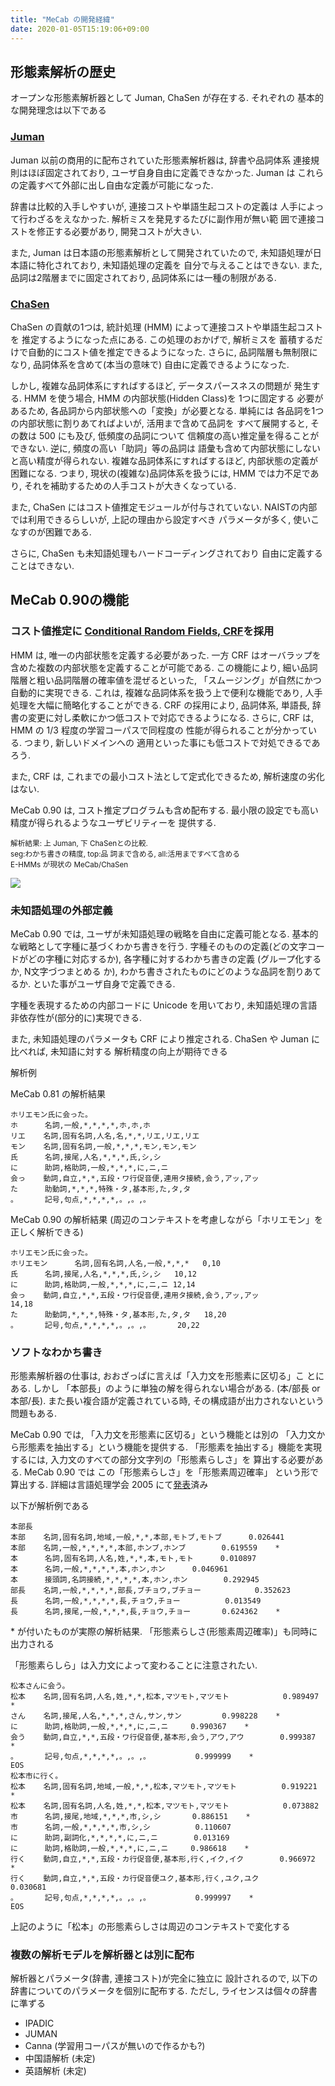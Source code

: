 ```yaml
---
title: "MeCab の開発経緯"
date: 2020-01-05T15:19:06+09:00
---
```


## 形態素解析の歴史

オープンな形態素解析器として Juman, ChaSen が存在する. それぞれの
基本的な開発理念は以下である

### [Juman](http://www.kc.t.u-tokyo.ac.jp/nl-resource/juman.html)

Juman 以前の商用的に配布されていた形態素解析器は, 辞書や品詞体系
連接規則はほぼ固定されており, ユーザ自身自由に定義できなかった. Juman は
これらの定義すべて外部に出し自由な定義が可能になった.

辞書は比較的入手しやすいが, 連接コストや単語生起コストの定義は
人手によって行わざるをえなかった. 解析ミスを発見するたびに副作用が無い範
囲で連接コストを修正する必要があり, 開発コストが大きい.

また, Juman は日本語の形態素解析として開発されていたので, 
未知語処理が日本語に特化されており, 未知語処理の定義を
自分で与えることはできない. また, 品詞は2階層までに固定されており,
品詞体系には一種の制限がある.

### [ChaSen][ChaSen]

ChaSen の貢献の1つは, 統計処理 (HMM) によって連接コストや単語生起コストを
推定するようになった点にある. この処理のおかげで, 解析ミスを
蓄積するだけで自動的にコスト値を推定できるようになった.
さらに, 品詞階層も無制限になり, 品詞体系を含めて(本当の意味で)
自由に定義できるようになった.

しかし, 複雑な品詞体系にすればするほど, データスパースネスの問題が
発生する. HMM を使う場合, HMM の内部状態(Hidden Class)を 1つに固定する
必要があるため, 各品詞から内部状態への「変換」が必要となる. 単純には
各品詞を1つの内部状態に割りあてればよいが, 活用まで含めて品詞を
すべて展開すると, その数は 500 にも及び, 低頻度の品詞について
信頼度の高い推定量を得ることができない. 逆に, 頻度の高い「助詞」等の品詞は
語彙も含めて内部状態にしないと高い精度が得られない.
複雑な品詞体系にすればするほど, 内部状態の定義が困難になる.
つまり, 現状の(複雑な)品詞体系を扱うには, HMM では力不足であり,
それを補助するための人手コストが大きくなっている.

また, ChaSen にはコスト値推定モジュールが付与されていない.
NAISTの内部では利用できるらしいが, 上記の理由から設定すべき
パラメータが多く, 使いこなすのが困難である.

さらに, ChaSen も未知語処理もハードコーディングされており
自由に定義することはできない.

## MeCab 0.90の機能

### コスト値推定に [Conditional Random Fields, CRF][CRF]を採用

HMM は, 唯一の内部状態を定義する必要があった. 一方 CRF はオーバラップを含めた複数の内部状態を定義することが可能である. この機能により, 
細い品詞階層と粗い品詞階層の確率値を混ぜるといった,
「スムージング」が自然にかつ自動的に実現できる. 
これは, 複雑な品詞体系を扱う上で便利な機能であり,
人手処理を大幅に簡略化することができる.
CRF の採用により, 品詞体系, 単語長,  辞書の変更に対し柔軟にかつ低コストで対応できるようになる.
さらに, CRF は, HMM の 1/3 程度の学習コーパスで同程度の
性能が得られることが分かっている. つまり, 新しいドメインへの
適用といった事にも低コストで対処できるであろう.

また, CRF は, これまでの最小コスト法として定式化できるため,
解析速度の劣化はない.

MeCab 0.90 は, コスト推定プログラムも含め配布する.
最小限の設定でも高い精度が得られるようなユーザビリティーを
提供する.

<small>解析結果: 上 Juman, 下 ChaSenとの比較. <br>
   seg:わかち書きの精度, top:品
    詞まで含める, all:活用まですべて含める<br>
E-HMMs が現状の MeCab/ChaSen</small>

![](result.png)

### 未知語処理の外部定義

MeCab 0.90 では, ユーザが未知語処理の戦略を自由に定義可能となる.
基本的な戦略として字種に基づくわかち書きを行う. 
字種そのものの定義(どの文字コードがどの字種に対応するか),
各字種に対するわかち書きの定義 (グループ化するか, N文字づつまとめる
か), わかち書きされたものにどのような品詞を割りあてるか.
といた事がユーザ自身で定義できる.

字種を表現するための内部コードに Unicode を用いており,
未知語処理の言語非依存性が(部分的に)実現できる.

また, 未知語処理のパラメータも CRF により推定される. 
ChaSen や Juman に比べれば, 未知語に対する 解析精度の向上が期待できる
 

解析例

MeCab 0.81 の解析結果

```
ホリエモン氏に会った。
ホ      名詞,一般,*,*,*,*,ホ,ホ,ホ
リエ    名詞,固有名詞,人名,名,*,*,リエ,リエ,リエ
モン    名詞,固有名詞,一般,*,*,*,モン,モン,モン
氏      名詞,接尾,人名,*,*,*,氏,シ,シ
に      助詞,格助詞,一般,*,*,*,に,ニ,ニ
会っ    動詞,自立,*,*,五段・ワ行促音便,連用タ接続,会う,アッ,アッ
た      助動詞,*,*,*,特殊・タ,基本形,た,タ,タ
。      記号,句点,*,*,*,*,。,。,。
```

MeCab 0.90 の解析結果 (周辺のコンテキストを考慮しながら「ホリエモン」を正しく解析できる)

```
ホリエモン氏に会った。
ホリエモン      名詞,固有名詞,人名,一般,*,*,*   0,10
氏      名詞,接尾,人名,*,*,*,氏,シ,シ   10,12
に      助詞,格助詞,一般,*,*,*,に,ニ,ニ 12,14
会っ    動詞,自立,*,*,五段・ワ行促音便,連用タ接続,会う,アッ,アッ
14,18
た      助動詞,*,*,*,特殊・タ,基本形,た,タ,タ   18,20
。      記号,句点,*,*,*,*,。,。,。      20,22
```

### ソフトなわかち書き

形態素解析器の仕事は, おおざっぱに言えば「入力文を形態素に区切る」こ
とにある. しかし 「本部長」のように単独の解を得られない場合がある. 
(本/部長 or 本部/長). また長い複合語が定義されている時,
その構成語が出力されないという問題もある.

MeCab 0.90 では, 「入力文を形態素に区切る」という機能とは別の
「入力文から形態素を抽出する」という機能を提供する. 
「形態素を抽出する」機能を実現するには, 入力文のすべての部分文字列の「形態素らしさ」を
算出する必要がある. MeCab 0.90 では  この「形態素らしさ」を「形態素周辺確率」
という形で算出する. 詳細は言語処理学会 2005 にて[発表](http://chasen.org/~taku/publications/nlp2005.pdf)済み

以下が解析例である

```
本部長
本部    名詞,固有名詞,地域,一般,*,*,本部,モトブ,モトブ      0.026441     
本部    名詞,一般,*,*,*,*,本部,ホンブ,ホンブ        0.619559    *
本      名詞,固有名詞,人名,姓,*,*,本,モト,モト      0.010897     
本      名詞,一般,*,*,*,*,本,ホン,ホン      0.046961     
本      接頭詞,名詞接続,*,*,*,*,本,ホン,ホン        0.292945     
部長    名詞,一般,*,*,*,*,部長,ブチョウ,ブチョー            0.352623     
長      名詞,一般,*,*,*,*,長,チョウ,チョー          0.013549     
長      名詞,接尾,一般,*,*,*,長,チョウ,チョー       0.624362    *
```


\* が付いたものが実際の解析結果. 「形態素らしさ(形態素周辺確率)」も同時に
出力される



「形態素らしら」は入力文によって変わることに注意されたい.


```
松本さんに会う。
松本    名詞,固有名詞,人名,姓,*,*,松本,マツモト,マツモト            0.989497    *
さん    名詞,接尾,人名,*,*,*,さん,サン,サン         0.998228    *
に      助詞,格助詞,一般,*,*,*,に,ニ,ニ     0.990367    *
会う    動詞,自立,*,*,五段・ワ行促音便,基本形,会う,アウ,アウ        0.999387    *
。      記号,句点,*,*,*,*,。,。,。          0.999999    *
EOS
松本市に行く。
松本    名詞,固有名詞,地域,一般,*,*,松本,マツモト,マツモト          0.919221    *
松本    名詞,固有名詞,人名,姓,*,*,松本,マツモト,マツモト            0.073882     
市      名詞,接尾,地域,*,*,*,市,シ,シ       0.886151    *
市      名詞,一般,*,*,*,*,市,シ,シ          0.110607     
に      助詞,副詞化,*,*,*,*,に,ニ,ニ        0.013169     
に      助詞,格助詞,一般,*,*,*,に,ニ,ニ     0.986618    *
行く    動詞,自立,*,*,五段・カ行促音便,基本形,行く,イク,イク        0.966972    *
行く    動詞,自立,*,*,五段・カ行促音便ユク,基本形,行く,ユク,ユク            0.030681     
。      記号,句点,*,*,*,*,。,。,。          0.999997    *
EOS
```

上記のように「松本」の形態素らしさは周辺のコンテキストで変化する

### 複数の解析モデルを解析器とは別に配布

解析器とパラメータ(辞書, 連接コスト)が完全に独立に
設計されるので, 以下の辞書についてのパラメータを個別に配布する.
ただし, ライセンスは個々の辞書に準ずる

- IPADIC
- JUMAN 
- Canna (学習用コーパスが無いので作るかも?)
- 中国語解析 (未定)
- 英語解析 (未定)

[CRF]: https://repository.upenn.edu/cgi/viewcontent.cgi?article=1162&context=cis_papers "CRF"
[ChaSen]: https://chasen-legacy.osdn.jp/ "ChaSen"
